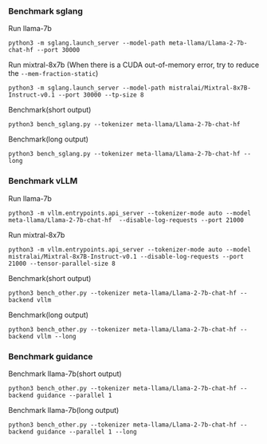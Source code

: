 ### Benchmark sglang

Run llama-7b

```
python3 -m sglang.launch_server --model-path meta-llama/Llama-2-7b-chat-hf --port 30000
```

Run mixtral-8x7b
(When there is a CUDA out-of-memory error, try to reduce the `--mem-fraction-static`)

```
python3 -m sglang.launch_server --model-path mistralai/Mixtral-8x7B-Instruct-v0.1 --port 30000 --tp-size 8
```

Benchmark(short output)

```
python3 bench_sglang.py --tokenizer meta-llama/Llama-2-7b-chat-hf
```

Benchmark(long output)

```
python3 bench_sglang.py --tokenizer meta-llama/Llama-2-7b-chat-hf --long
```

### Benchmark vLLM

Run llama-7b

```
python3 -m vllm.entrypoints.api_server --tokenizer-mode auto --model meta-llama/Llama-2-7b-chat-hf  --disable-log-requests --port 21000
```

Run mixtral-8x7b

```
python3 -m vllm.entrypoints.api_server --tokenizer-mode auto --model mistralai/Mixtral-8x7B-Instruct-v0.1 --disable-log-requests --port 21000 --tensor-parallel-size 8
```

Benchmark(short output)

```
python3 bench_other.py --tokenizer meta-llama/Llama-2-7b-chat-hf --backend vllm
```

Benchmark(long output)

```
python3 bench_other.py --tokenizer meta-llama/Llama-2-7b-chat-hf --backend vllm --long
```

### Benchmark guidance

Benchmark llama-7b(short output)

```
python3 bench_other.py --tokenizer meta-llama/Llama-2-7b-chat-hf --backend guidance --parallel 1
```

Benchmark llama-7b(long output)

```
python3 bench_other.py --tokenizer meta-llama/Llama-2-7b-chat-hf --backend guidance --parallel 1 --long
```